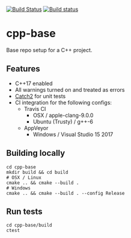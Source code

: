 [![Build Status](https://travis-ci.org/fvarose/cpp-base.svg?branch=master)](https://travis-ci.org/fvarose/cpp-base)
[![Build status](https://ci.appveyor.com/api/projects/status/vl7sfpx2s8bw38ab/branch/master?svg=true)](https://ci.appveyor.com/project/fvarose/cpp-base/branch/master)

# cpp-base
Base repo setup for a C++ project.

## Features
- C++17 enabled
- All warnings turned on and treated as errors
- [Catch2](https://github.com/catchorg/Catch2/) for unit tests
- CI integration for the following configs:
  - Travis CI
    - OSX / apple-clang-9.0.0
    - Ubuntu (Trusty) / g++-6
  - AppVeyor
    - Windows / Visual Studio 15 2017

## Building locally

    cd cpp-base
    mkdir build && cd build
    # OSX / Linux
    cmake .. && cmake --build .
    # Windows
    cmake .. && cmake --build . --config Release

## Run tests

    cd cpp-base/build
    ctest
